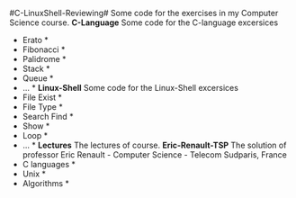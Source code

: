#C-LinuxShell-Reviewing#
Some code for the exercises in my Computer Science course.
**C-Language**
Some code for the C-language excersices
* Erato *
* Fibonacci *
* Palidrome *
* Stack *
* Queue *
* ... *	
**Linux-Shell**
Some code for the Linux-Shell excersices
* File Exist *
* File Type *
* Search Find *
* Show *
* Loop *
* ... *
**Lectures**
The lectures of course.
**Eric-Renault-TSP**
The solution of professor Eric Renault - Computer Science - Telecom Sudparis, France
* C languages *
* Unix *
* Algorithms *



